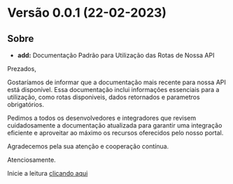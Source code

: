 # Versão 0.0.1 (22-02-2023)

## Sobre

* <strong>add:</strong> Documentação Padrão para Utilização das Rotas de Nossa API

Prezados,

Gostaríamos de informar que a documentação mais recente para nossa API está disponível. Essa documentação inclui informações essenciais para a utilização, como rotas disponiveis, dados retornados e parametros obrigatórios.

Pedimos a todos os desenvolvedores e integradores que revisem cuidadosamente a documentação atualizada para garantir uma integração eficiente e aproveitar ao máximo os recursos oferecidos pelo nosso portal.

Agradecemos pela sua atenção e cooperação contínua.

Atenciosamente.

Inicie a leitura [clicando aqui](../01-consideracoes-iniciais/index.md)